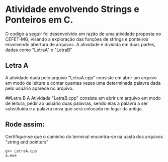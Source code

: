 # Atividade envolvendo Strings e Ponteiros em C.
O codigo a seguir foi desenvolvido em razão de uma atividade proposta no CEFET-MG, visando a exploração das funções de strings e ponteiros envolvendo abertura de arquivos.
 A atividade é dividida em duas partes, dadas como "LetraA" e "LetraB"
 
 ## Letra A
A atividade dada pelo arquivo "LetraA.cpp" consiste em abrir um arquivo em modo de leitura e contar quantas vezes uma determinada palavra dada pelo usuário aparece no arquivo.

##Letra B
A Atividade "LetraB.cpp" consiste em abrir um arquivo em modo de leitura, pedir ao usuário duas palavras, sendo elas a palavra a ser substituída e a palavra nova que será colocada no lugar da antiga.
  
## Rode assim:

Certifique-se que o caminho do terminal encontra-se na pasta dos arquivos "string and pointers"

``` 
g++ LetraA.cpp 
a.exe 

``` 
